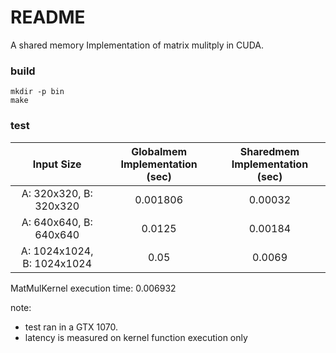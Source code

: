 # README

A shared memory Implementation of matrix mulitply in CUDA.

### build 

```
mkdir -p bin
make
```

### test

| Input Size      | Globalmem Implementation (sec) | Sharedmem Implementation (sec) |
| :---:        |    :----:  |    :----:  |
| A: 320x320, B:  320x320               | 0.001806 |0.00032 |
| A: 640x640, B:  640x640               | 0.0125 |0.00184 |
| A: 1024x1024, B:  1024x1024             | 0.05 |0.0069 |

MatMulKernel execution time: 0.006932


note: 

- test ran in a GTX 1070.
- latency is measured on kernel function execution only
